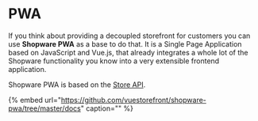 # PWA

If you think about providing a decoupled storefront for customers you can use **Shopware PWA** as a base to do that. It is a Single Page Application based on JavaScript and Vue.js, that already integrates a whole lot of the Shopware functionality you know into a very extensible frontend application.

Shopware PWA is based on the [Store API](../concepts/api/store-api.md).
<!-- markdown-link-check-disable-next-line -->
{% embed url="https://github.com/vuestorefront/shopware-pwa/tree/master/docs" caption="" %}

